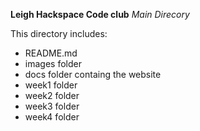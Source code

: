 __Leigh Hackspace Code club__
_Main Direcory_

This directory includes:

* README.md
* images folder
* docs folder containg the website
* week1 folder
* week2 folder
* week3 folder
* week4 folder
